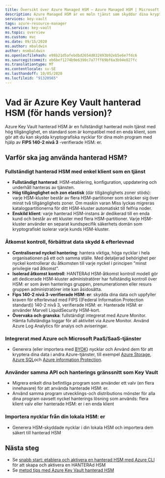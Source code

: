 ```yaml
---
title: Översikt över Azure Managed HSM – Azure Managed HSM | Microsoft Docs
description: Azure Managed HSM är en moln tjänst som skyddar dina kryptografiska nycklar för moln program.
services: key-vault
tags: azure-resource-manager
ms.service: key-vault
ms.topic: overview
ms.custom: mvc
ms.date: 09/15/2020
ms.author: mbaldwin
author: msmbaldwin
ms.openlocfilehash: e98b21d5afebdbd2654d032493b92eb5e6e7fdc6
ms.sourcegitcommit: eb6bef1274b9e6390c7a77ff69bf6a3b94e827fc
ms.translationtype: MT
ms.contentlocale: sv-SE
ms.lasthandoff: 10/05/2020
ms.locfileid: "91320565"
---
```

# <a name="what-is-azure-key-vault-managed-hsm-preview"></a>Vad är Azure Key Vault hanterad HSM (för hands version)?

Azure Key Vault hanterad HSM är en fullständigt hanterad moln tjänst med hög tillgänglighet, en standard som är kompatibel med en enda klient, som gör att du kan skydda kryptografiska nycklar för dina moln program med hjälp av **FIPS 140-2 nivå 3** -verifierade HSM: er.  

## <a name="why-use-managed-hsm"></a>Varför ska jag använda hanterad HSM?

### <a name="fully-managed-highly-available-single-tenant-hsm-as-a-service"></a>Fullständigt hanterad HSM med enkel klient som en tjänst

- **Fullständigt hanterad**: HSM-etablering, konfiguration, uppdatering och underhåll hanteras av tjänsten. 
- **Hög tillgänglighet och zon elastisk** (där tillgänglighets zoner stöds): varje HSM-kluster består av flera HSM-partitioner som sträcker sig över minst två tillgänglighets zoner. Om maskin varan Miss lyckas migreras katalogpartitionerna för ditt HSM-kluster automatiskt till felfria noder.
- **Enskild klient**: varje hanterad HSM-instans är dedikerad till en enda kund och består av ett kluster med flera HSM-partitioner. Varje HSM-kluster använder en separat kundspecifik säkerhets domän som kryptografiskt isolerar varje kunds HSM-kluster.


### <a name="access-control-enhanced-data-protection--compliance"></a>Åtkomst kontroll, förbättrat data skydd & efterlevnad

- **Centraliserad nyckel hantering**: hantera viktiga, höga nycklar i hela organisationen på ett och samma ställe. Med detaljerad behörighet per nyckel kontrollerar du åtkomsten till varje nyckel i principen "minst privilegie rad åtkomst".
- **Isolerad åtkomst kontroll**: HANTERAd HSM-åtkomst kontroll modell gör att dedicerade HSM-kluster administratörer har fullständig kontroll över HSM: er som även hanterings gruppen, prenumerationen eller resurs gruppen administratörer inte kan åsidosätta.
- **Fips 140-2 nivå 3-verifierade HSM: er**: skydda dina data och uppfyller kraven för efterlevnad med FIPS ((Federal Information Protection standard)) 140-2 nivå 3, verifierade HSM: er. Hanterade HSM: er använder Marvell LiquidSecurity HSM-kort.
- **Övervaka och granska**: fullständigt integrerat med Azure Monitor. Hämta fullständiga loggar för all aktivitet via Azure Monitor. Använd Azure Log Analytics för analys och aviseringar.

### <a name="integrated-with-azure-and-microsoft-paassaas-services"></a>Integrerat med Azure och Microsoft PaaS/SaaS-tjänster 

- Generera (eller importera med [BYOK](hsm-protected-keys-byok.md)) nycklar och Använd dem för att kryptera dina data i andra Azure-tjänster, till exempel [Azure Storage](../../storage/common/encryption-customer-managed-keys.md), [Azure SQL](../../azure-sql/database/transparent-data-encryption-byok-overview.md)och [Azure information Protection](/azure/information-protection/byok-price-restrictions).

### <a name="uses-same-api-and-management-interfaces-as-key-vault"></a>Använder samma API och hanterings gränssnitt som Key Vault

- Migrera enkelt dina befintliga program som använder ett valv (en flera innehavare) för att använda hanterade HSM: er.
- Använd samma program utvecklings-och distributions mönster för alla dina program oavsett nyckel hanterings lösning som används: flera klient valv eller hanterade HSM: er i en enda klient

### <a name="import-keys-from-your-on-premise-hsms"></a>Importera nycklar från din lokala HSM: er

- Generera HSM-skyddade nycklar i din lokala HSM och importera dem säkert till hanterad HSM

## <a name="next-steps"></a>Nästa steg
- Se [snabb start: etablera och aktivera en hanterad HSM med Azure CLI](quick-create-cli.md) för att skapa och aktivera en HANTERAd HSM
- Se [metod tips med Azure Key Vault hanterad HSM](best-practices.md)
